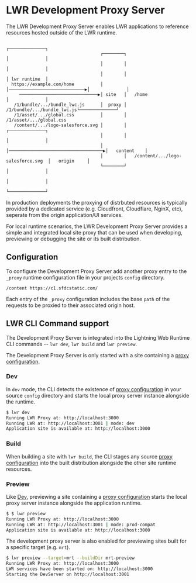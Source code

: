# LWR Development Proxy Server

The LWR Development Proxy Server enables LWR applications to reference resources hosted outside of the LWR runtime.

```ascii
                                                                            ┌──────────────┐
                                    ┌────────┐                              │              │
                                    │        │                              │              │
                                    │        │                              │ lwr runtime  │
  https://example.com/home          │        │─────────────────────────────▶│              │
     ──────────────────────────────▶│ site   │   /home                      │              │
   /1/bundle/.../bundle_lwc.js      │  proxy │   /1/bundle/.../bundle_lwc.js└──────────────┘
   /1/asset/.../global.css          │        │   /1/asset/.../global.css
   /content/.../logo-salesforce.svg │        │                                     ┌──────────────┐
                                    │        │                                     │              │
                                    │        │────────────────────────────────────▶│   content    │
                                    │        │   /content/.../logo-salesforce.svg  │   origin     │
                                    └────────┘                                     │              │
                                                                                   │              │
                                                                                   └──────────────┘
```

In production deployments the proxying of distrbuted resources is typically provided by a dedicated service (e.g. Cloudfront, Cloudflare, NginX, etc), seperate from the origin application/UI services.

For local runtime scenarios, the LWR Development Proxy Server provides a simple and integrated local site proxy that can be used when developing, previewing or debugging the site or its built distribution.

## Configuration

To configure the Development Proxy Server add another proxy entry to the `_proxy` runtime configuration file in your projects `config` directory.

```text
/content https://c1.sfdcstatic.com/
```

Each entry of the `_proxy` configuration includes the base `path` of the requests to be proxied to their associated origin host.

## LWR CLI Command support

The Development Proxy Server is integrated into the Lightning Web Runtime CLI commands -- `lwr dev`, `lwr build` and `lwr preview`.

The Development Proxy Server is only started with a site containing a [proxy configuration](#configuration).

### Dev

In `dev` mode, the CLI detects the existence of [proxy configuration](#configuration) in your source `config` directory and starts the local proxy server instance alongside the runtime.

```sh
$ lwr dev
Running LWR Proxy at: http://localhost:3000
Running LWR at: http://localhost:3001 | mode: dev
Application site is available at: http://localhost:3000
```

### Build

When building a site with `lwr build`, the CLI stages any source [proxy configuration](#configuration) into the built distribution alongside the other site runtime resources.

### Preview

Like [Dev](#dev), previewing a site containing a [proxy configuration](#configuration) starts the local proxy server instance alongside the application runtime.

```sh
$ $ lwr preview
Running LWR Proxy at: http://localhost:3000
Running LWR at: http://localhost:3001 | mode: prod-compat
Application site is available at: http://localhost:3000
```

The development proxy server is also enabled for previewing sites built for a specific target (e.g. `mrt`).

```sh
$ lwr preview --target=mrt --buildDir mrt-preview
Running LWR Proxy at: http://localhost:3000
LWR services have been started on: http://localhost:3000
Starting the DevServer on http://localhost:3001
```
